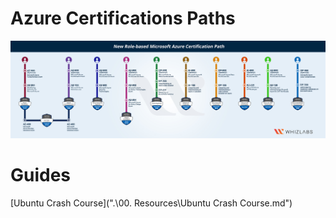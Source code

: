 # Azure Certifications Paths

![Azure Certifications Paths](azure-certification-path-2020.jpg)


# Guides

[Ubuntu Crash Course](".\00. Resources\Ubuntu Crash Course.md")